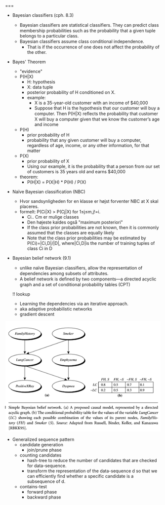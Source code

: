 ===
- Bayesian classifiers (cph. 8.3)
    - Bayesian classiﬁers are statistical classiﬁers. 
     They can predict class membership probabilities such as the probability that a given tuple belongs to a particular class. 
    - Bayesian classiﬁers assume class conditional independence. 
        - That is if the occurrence of one does not affect the probability of the other.
- Bayes' Theorem
    - "evidence"
    - P(H|X)
        - H: hypothesis
        - X: data tuple
        - posterior probability of H conditioned on X.
        - example:
            - X is a 35-year-old customer with an income of $40,000 
            - Suppose that H is the hypothesis that our customer will buy a computer. 
            Then P(H|X) reﬂects the probability that customer X will buy a computer given that we know the customer’s age and income
    - P(H)
        - prior probability of H
        - probability that any given customer will buy a computer, regardless of age, income, or any other information, for that matter
    - P(X)  
        - prior probability of X
        - Using our example, it is the probability that a person from our set of customers is 35 years old and earns $40,000
    - theorem:
        - P(H|X) = P(X|H) * P(H) / P(X)
- Naïve Bayesian classification (NBC)
    - Hvor sandsynligheden for en klasse er højst forventer NBC at X skal placeres.
    - formelt: P(Ci|X) > P(Cj|X) for 1≤j≤m,j!=i.
        - Ci.. Cm er mulige classes
        - Den højeste kaldes også "maximum posteriori" 
        - If the class prior probabilities are not known, then it is commonly assumed that the classes are equally likely
        - Note that the class prior probabilities may be estimated by P(Ci)=|Ci,D|/|D|, where|Ci,D|is the number of training tuples of class Ci in D





- Bayesian belief network (9.1)
    - unlike naïve Bayesian classiﬁers, allow the representation of dependencies among subsets of attributes.
    - A belief network is deﬁned by two components—a directed acyclic graph and a set of conditional probability tables (CPT)
    
    
    
    !! lookup
    - Learning the dependencies via an iterative approach.
    - aka adaptive probabilistic networks
    - gradient descent

![Bayesian_belief_network.PNG](Images/Bayesian_belief_network.PNG)

- Generalized sequence pattern
    - candidate generation
        - join/prune phase
    - counting candidates
        - hash-tree to reduce the number of candidates that are checked for data-sequence.
        - transform the representation of the data-sequence d so that we can efficiently find whether a specific candidate is a subsequence of d.
    - contains-test
        - forward phase
        - backward phase